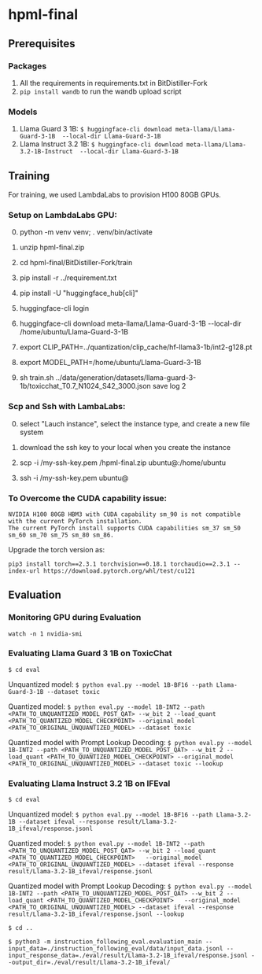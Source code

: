 # hpml-final


## Prerequisites

### Packages
1) All the requirements in requirements.txt in BitDistiller-Fork
2) `pip install wandb` to run the wandb upload script

### Models

1) Llama Guard 3 1B: `$ huggingface-cli download meta-llama/Llama-Guard-3-1B  --local-dir Llama-Guard-3-1B`
2) Llama Instruct 3.2 1B: `$ huggingface-cli download meta-llama/Llama-3.2-1B-Instruct  --local-dir Llama-Guard-3-1B`

## Training
For training, we used LambdaLabs to provision H100 80GB GPUs.

### Setup on LambdaLabs GPU:
0) python -m venv venv; . venv/bin/activate <p>
1) unzip hpml-final.zip <p>
2) cd hpml-final/BitDistiller-Fork/train <p>
3) pip install -r ../requirement.txt <p>
4) pip install -U "huggingface_hub[cli]" <p>
5) huggingface-cli login <p>
6) huggingface-cli download meta-llama/Llama-Guard-3-1B  --local-dir /home/ubuntu/Llama-Guard-3-1B <p>
7) export CLIP_PATH=../quantization/clip_cache/hf-llama3-1b/int2-g128.pt <p>
8) export MODEL_PATH=/home/ubuntu/Llama-Guard-3-1B <p>
9) sh train.sh ../data/generation/datasets/llama-guard-3-1b/toxicchat_T0.7_N1024_S42_3000.json save log 2 <p>

### Scp and Ssh with LambaLabs:
0) select "Lauch instance", select the instance type, and create a new file system <p>
1) download the ssh key to your local when you create the instance <p>
2) scp -i <path to pem>/my-ssh-key.pem <path to py package>/hpml-final.zip ubuntu@<gpu ip>:/home/ubuntu <p>
3) ssh -i <path to pem>/my-ssh-key.pem ubuntu@<gpu ip> <p>

### To Overcome the CUDA capability issue:
```
NVIDIA H100 80GB HBM3 with CUDA capability sm_90 is not compatible with the current PyTorch installation.
The current PyTorch install supports CUDA capabilities sm_37 sm_50 sm_60 sm_70 sm_75 sm_80 sm_86.
```
Upgrade the torch version as:
```
pip3 install torch==2.3.1 torchvision==0.18.1 torchaudio==2.3.1 --index-url https://download.pytorch.org/whl/test/cu121
```

## Evaluation

### Monitoring GPU during Evaluation
`watch -n 1 nvidia-smi`

### Evaluating Llama Guard 3 1B on ToxicChat
`$ cd eval` <p>
Unquantized model: `$ python eval.py --model 1B-BF16 --path Llama-Guard-3-1B --dataset toxic`<p>
Quantized model: ```$ python eval.py --model 1B-INT2 --path <PATH_TO_UNQUANTIZED_MODEL_POST_QAT> --w_bit 2 --load_quant <PATH_TO_QUANTIZED_MODEL_CHECKPOINT> --original_model <PATH_TO_ORIGINAL_UNQUANTIZED_MODEL> --dataset toxic``` <p>
Quantized model with Prompt Lookup Decoding: ```$ python eval.py --model 1B-INT2 --path <PATH_TO_UNQUANTIZED_MODEL_POST_QAT> --w_bit 2 --load_quant <PATH_TO_QUANTIZED_MODEL_CHECKPOINT> --original_model <PATH_TO_ORIGINAL_UNQUANTIZED_MODEL> --dataset toxic --lookup``` <p>

### Evaluating Llama Instruct 3.2 1B on IFEval
`$ cd eval` <p>
Unquantized model: `$ python eval.py --model 1B-BF16 --path Llama-3.2-1B --dataset ifeval --response result/Llama-3.2-1B_ifeval/response.jsonl` <p>
Quantized model: `$ python eval.py --model 1B-INT2 --path <PATH_TO_UNQUANTIZED_MODEL_POST_QAT> --w_bit 2 --load_quant <PATH_TO_QUANTIZED_MODEL_CHECKPOINT>   --original_model <PATH_TO_ORIGINAL_UNQUANTIZED_MODEL> --dataset ifeval --response result/Llama-3.2-1B_ifeval/response.jsonl` <p>
Quantized model with Prompt Lookup Decoding: `$ python eval.py --model 1B-INT2 --path <PATH_TO_UNQUANTIZED_MODEL_POST_QAT> --w_bit 2 --load_quant <PATH_TO_QUANTIZED_MODEL_CHECKPOINT>   --original_model <PATH_TO_ORIGINAL_UNQUANTIZED_MODEL> --dataset ifeval --response result/Llama-3.2-1B_ifeval/response.jsonl --lookup` <p>
`$ cd ..` <p>
`$ python3 -m instruction_following_eval.evaluation_main --input_data=./instruction_following_eval/data/input_data.jsonl --input_response_data=./eval/result/Llama-3.2-1B_ifeval/response.jsonl --output_dir=./eval/result/Llama-3.2-1B_ifeval/`




